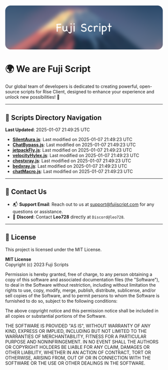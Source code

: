 ![Banner](.github/b.webp)

# 🌍 **We are Fuji Script**

Our global team of developers is dedicated to creating powerful, open-source scripts for Rise Client, designed to enhance your experience and unlock new possibilities! 🌟

---
<!-- SCRIPTS_NAVIGATION_START -->
## 📂 **Scripts Directory Navigation**

**Last Updated**: 2025-01-07 21:49:25 UTC

- **[SilentAura.js](scripts/SilentAura.js)**: Last modified on 2025-01-07 21:49:23 UTC
- **[ChatBypass.js](scripts/ChatBypass.js)**: Last modified on 2025-01-07 21:49:23 UTC
- **[jetpackFly.js](scripts/jetpackFly.js)**: Last modified on 2025-01-07 21:49:23 UTC
- **[velocityHylex.js](scripts/velocityHylex.js)**: Last modified on 2025-01-07 21:49:23 UTC
- **[chestxray.js](scripts/chestxray.js)**: Last modified on 2025-01-07 21:49:23 UTC
- **[bedxray.js](scripts/bedxray.js)**: Last modified on 2025-01-07 21:49:23 UTC
- **[chatMacro.js](scripts/chatMacro.js)**: Last modified on 2025-01-07 21:49:23 UTC

<!-- SCRIPTS_NAVIGATION_END -->

---

## 💬 **Contact Us**  
- 📬 **Support Email**: Reach out to us at [support@fujiscript.com](mailto:support@fujiscript.com) for any questions or assistance.  
- 💬 **Discord**: Contact **Leo728** directly at `Discord@leo728`.

---

## 📜 **License**

This project is licensed under the MIT License.  

**MIT License**  
Copyright (c) 2023 Fuji Scripts  

Permission is hereby granted, free of charge, to any person obtaining a copy of this software and associated documentation files (the "Software"), to deal in the Software without restriction, including without limitation the rights to use, copy, modify, merge, publish, distribute, sublicense, and/or sell copies of the Software, and to permit persons to whom the Software is furnished to do so, subject to the following conditions:  

The above copyright notice and this permission notice shall be included in all copies or substantial portions of the Software.  

THE SOFTWARE IS PROVIDED "AS IS", WITHOUT WARRANTY OF ANY KIND, EXPRESS OR IMPLIED, INCLUDING BUT NOT LIMITED TO THE WARRANTIES OF MERCHANTABILITY, FITNESS FOR A PARTICULAR PURPOSE AND NONINFRINGEMENT. IN NO EVENT SHALL THE AUTHORS OR COPYRIGHT HOLDERS BE LIABLE FOR ANY CLAIM, DAMAGES OR OTHER LIABILITY, WHETHER IN AN ACTION OF CONTRACT, TORT OR OTHERWISE, ARISING FROM, OUT OF OR IN CONNECTION WITH THE SOFTWARE OR THE USE OR OTHER DEALINGS IN THE SOFTWARE.  
